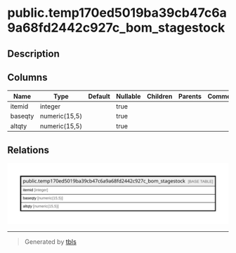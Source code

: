 # public.temp170ed5019ba39cb47c6a9a68fd2442c927c_bom_stagestock

## Description

## Columns

| Name | Type | Default | Nullable | Children | Parents | Comment |
| ---- | ---- | ------- | -------- | -------- | ------- | ------- |
| itemid | integer |  | true |  |  |  |
| baseqty | numeric(15,5) |  | true |  |  |  |
| altqty | numeric(15,5) |  | true |  |  |  |

## Relations

![er](public.temp170ed5019ba39cb47c6a9a68fd2442c927c_bom_stagestock.svg)

---

> Generated by [tbls](https://github.com/k1LoW/tbls)
